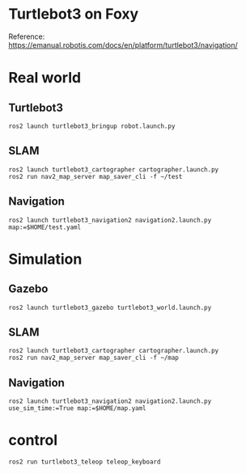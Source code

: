 # Turtlebot3 on Foxy

Reference: https://emanual.robotis.com/docs/en/platform/turtlebot3/navigation/

# Real world

## Turtlebot3
```
ros2 launch turtlebot3_bringup robot.launch.py
```

## SLAM
```
ros2 launch turtlebot3_cartographer cartographer.launch.py
ros2 run nav2_map_server map_saver_cli -f ~/test
```

## Navigation
```
ros2 launch turtlebot3_navigation2 navigation2.launch.py map:=$HOME/test.yaml
```

# Simulation

## Gazebo
```
ros2 launch turtlebot3_gazebo turtlebot3_world.launch.py
```

## SLAM
```
ros2 launch turtlebot3_cartographer cartographer.launch.py
ros2 run nav2_map_server map_saver_cli -f ~/map
```

## Navigation
```
ros2 launch turtlebot3_navigation2 navigation2.launch.py use_sim_time:=True map:=$HOME/map.yaml
```

# control
```
ros2 run turtlebot3_teleop teleop_keyboard
```
